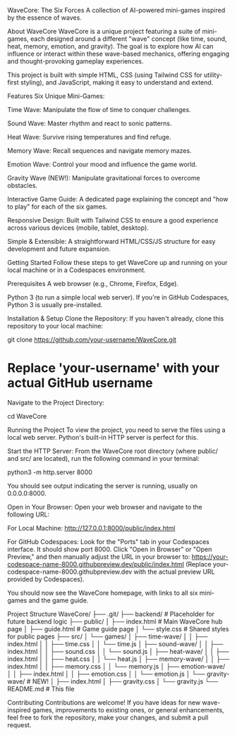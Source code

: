WaveCore: The Six Forces
A collection of AI-powered mini-games inspired by the essence of waves.

About WaveCore
WaveCore is a unique project featuring a suite of mini-games, each designed around a different "wave" concept (like time, sound, heat, memory, emotion, and gravity). The goal is to explore how AI can influence or interact within these wave-based mechanics, offering engaging and thought-provoking gameplay experiences.

This project is built with simple HTML, CSS (using Tailwind CSS for utility-first styling), and JavaScript, making it easy to understand and extend.

Features
Six Unique Mini-Games:

Time Wave: Manipulate the flow of time to conquer challenges.

Sound Wave: Master rhythm and react to sonic patterns.

Heat Wave: Survive rising temperatures and find refuge.

Memory Wave: Recall sequences and navigate memory mazes.

Emotion Wave: Control your mood and influence the game world.

Gravity Wave (NEW!): Manipulate gravitational forces to overcome obstacles.

Interactive Game Guide: A dedicated page explaining the concept and "how to play" for each of the six games.

Responsive Design: Built with Tailwind CSS to ensure a good experience across various devices (mobile, tablet, desktop).

Simple & Extensible: A straightforward HTML/CSS/JS structure for easy development and future expansion.

Getting Started
Follow these steps to get WaveCore up and running on your local machine or in a Codespaces environment.

Prerequisites
A web browser (e.g., Chrome, Firefox, Edge).

Python 3 (to run a simple local web server). If you're in GitHub Codespaces, Python 3 is usually pre-installed.

Installation & Setup
Clone the Repository:
If you haven't already, clone this repository to your local machine:

git clone https://github.com/your-username/WaveCore.git
# Replace 'your-username' with your actual GitHub username

Navigate to the Project Directory:

cd WaveCore

Running the Project
To view the project, you need to serve the files using a local web server. Python's built-in HTTP server is perfect for this.

Start the HTTP Server:
From the WaveCore root directory (where public/ and src/ are located), run the following command in your terminal:

python3 -m http.server 8000

You should see output indicating the server is running, usually on 0.0.0.0:8000.

Open in Your Browser:
Open your web browser and navigate to the following URL:

For Local Machine: http://127.0.0.1:8000/public/index.html

For GitHub Codespaces: Look for the "Ports" tab in your Codespaces interface. It should show port 8000. Click "Open in Browser" or "Open Preview," and then manually adjust the URL in your browser to:
https://your-codespace-name-8000.githubpreview.dev/public/index.html
(Replace your-codespace-name-8000.githubpreview.dev with the actual preview URL provided by Codespaces).

You should now see the WaveCore homepage, with links to all six mini-games and the game guide.

Project Structure
WaveCore/
├── .git/
├── backend/                  # Placeholder for future backend logic
├── public/
│   ├── index.html            # Main WaveCore hub page
│   ├── guide.html            # Game guide page
│   └── style.css             # Shared styles for public pages
├── src/
│   └── games/
│       ├── time-wave/
│       │   ├── index.html
│       │   ├── time.css
│       │   └── time.js
│       ├── sound-wave/
│       │   ├── index.html
│       │   ├── sound.css
│       │   └── sound.js
│       ├── heat-wave/
│       │   ├── index.html
│       │   ├── heat.css
│       │   └── heat.js
│       ├── memory-wave/
│       │   ├── index.html
│       │   ├── memory.css
│       │   └── memory.js
│       ├── emotion-wave/
│       │   ├── index.html
│       │   ├── emotion.css
│       │   └── emotion.js
│       └── gravity-wave/     # NEW!
│           ├── index.html
│           ├── gravity.css
│           └── gravity.js
└── README.md                 # This file

Contributing
Contributions are welcome! If you have ideas for new wave-inspired games, improvements to existing ones, or general enhancements, feel free to fork the repository, make your changes, and submit a pull request.
